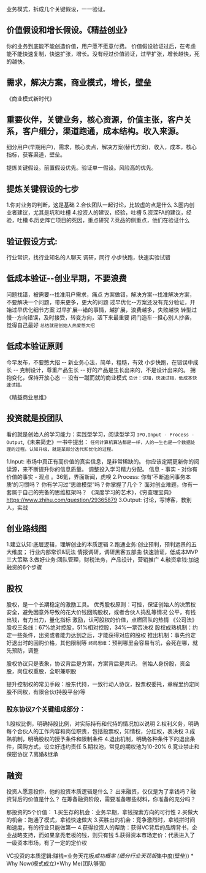 ﻿业务模式，拆成几个关键假设，一一验证。

## 价值假设和增长假设。《精益创业》
你的业务到底能不能创造价值，用户愿不愿意付费。
价值假设验证过后，在考虑能不能快速复制，快速扩张，增长。没有经过价值验证，过早扩张，增长越快，死的越快。

## 需求，解决方案，商业模式，增长，壁垒

《商业模式新时代》
## 重要伙伴，关键业务，核心资源，价值主张，客户关系，客户细分，渠道跑通，成本结构。收入来源。

细分用户(早期用户)，需求，核心卖点，解决方案(替代方案)，收入，成本，核心指标，获客渠道，壁垒。

提炼关键假设。前置假设优先。验证单一假设。风险高的优先。
## 提炼关键假设的七步
1.你对业务的判断，这是基础
2.合伙团队一起讨论，比较虚的点是什么
3.圈内创业者建议，尤其是坑和吐槽
4.投资人的建议，经验，吐槽
5.资深FA的建议，经验，吐槽
6.历史阵亡项目的死因，重点研究
7.竞品的侧重点，他们在验证什么

## 验证假设方式:
行业常识，找行业知名的人聊天
调研，同行
小步快跑，快速实验试错

## 低成本验证--创业早期，不要浪费
问题找错，被需要--找准用户需求，痛点
方案做错，解决方案--找准解决方案，不要解决一个问题，带来更多，更大的问题
过早优化--方案还没有充分验证，开始过早优化细节方案
过早扩展--错的事情，越扩展，浪费越多，失败越快
转型过慢--方向错误，及时接受，转变方向，活下来最重要
闭门造车--担心别人抄袭，觉得自己最好
`总结就是创始人热爱憋大招`

## 低成本验证原则
今早发布，不要憋大招 -- 新业务心法，简单，粗糙，有效
小步快跑，在错误中成长 -- 
克制设计，尊重产品生长 -- 好的产品是生长出来的，不是设计出来的。
拥抱变化，保持开放心态 -- 没有一蹴而就的商业模式
`总计：试错，快速试错，低成本快速试错。`

《精益商业思维》

## 投资就是投团队
看的就是创始人的学习能力：实践型学习，阅读型学习
`IPO,Input - Process - Output`,《未来简史》一书中提出：
`任何计算机算法都是一样，人的一生也是一个数据处理的过程。认知升级，就是某部分迭代和优化的过程。`

1.Input:
  市场中真正有高价值的真实信息，是非常稀缺的。
  你应该定期更新你的阅读源，来不断提升你的信息质量。
  调整投入学习精力分配。
  信息 - 事实 - 对你有价值的事实 - 观点 。36氪，界面新闻，虎嗅
2.Process:
  你有‘不断追问事务本质’的习惯吗？
  你有学习过“思维模型”吗？你掌握了几个？
  面对创业难题，你有一套属于自己的完备的思维框架吗？
  《深度学习的艺术》，《穷查理宝典》https://www.zhihu.com/question/29365879
3.Output:
  讨论，写博客，教别人，实战
  
## 创业路线图
1.建立认知:底层逻辑，理解创业的本质逻辑
2.跑通业务:创业预判，预判远景的五大维度；
         行业内部常识&玩法
         情报调研，调研黑客五部曲
         快速验证，低成本MVP三大策略
3.做好业务:团队管理，财税法务，产品设计，营销推广
4.融资拿钱:加速融资的6个步骤

## 股权
股权，是一个长期稳定的激励工具。
优秀股权原则：可控，保证创始人的决策权
           安全，避免因意外导致的花大价钱回购股权，或者合伙人捣乱等情况
           公平，有钱出钱，有力出力，量化指标
           激励，认可股权的价值，点燃团队的热情
《公司法》股权三条线：67%绝对控股，51%相对控股，34%一票否决权
股权成熟机制：约定一些条件，出资或者能力达到之后，才能获得对应的股权
推出机制：事先约定好退出时的回购价格，其他限制等
`终局思维`：预判哪里会容易有坑，会死在哪，就先预防，调整  

股权协议只是表象，协议背后是方案，方案背后是共识。
创始人身份股，资金股，岗位权重股，全职兼职股

提升控制权的常见手段：股东代持，一致行动人协议，投票权委托，章程里约定同股不同权，有限合伙(持股平台)等
### 股东协议7个关键组成部分：
1.股权比例，明确持股比例，对实际持有和代持的情况加以说明
2.权利义务，明确每个合伙人的工作内容和岗位职责，包括投票权，知情权，分红权，表决权
3.成熟机制，明确股权的授予条件和限制条件
4.退出机制，明确各种条件下的退出条件，回购方式，设立好违约责任
5.期权池，常见的期权池为10-20%
6.竞业禁止和保密协议
7.离婚&继承

## 融资
投资人愿意投你，他的投资本质逻辑是什么？
出来融资，仅仅是为了拿钱吗？融资背后的价值是什么？
在筹备融资阶段，需要准备哪些材料，你准备的充分吗？

那投资的5个价值：
1.买生存的机会：业务早期，拿钱探索方向的可行性
2.买做大的机会：跑通了模式，拿钱快速做大
3.买胜出的机会：竞争激烈时，拿钱拼时间和速度，有的行业只能做第一
4.获得投资人的帮助：获得VC背后的品牌背书，企业战略支持，而如果拿秃老板的钱，则只有钱
5.获得资本市场定价：代表进入了一级资本市场，有了一定的定价权

VC投资的本质逻辑:赚钱=业务天花板*成功概率
 (细分行业天花板*集中度(壁垒)) * Why Now(模式成立)*Why Me(团队够强)



